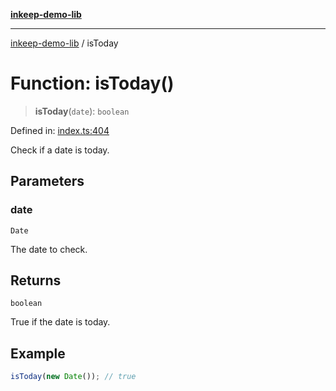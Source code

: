 [**inkeep-demo-lib**](../README.md)

***

[inkeep-demo-lib](../globals.md) / isToday

# Function: isToday()

> **isToday**(`date`): `boolean`

Defined in: [index.ts:404](https://github.com/araujota/inkeep-demo-lib/blob/8045ed22acf532ebed8d31418c5f9a18d1adef5d/src/index.ts#L404)

Check if a date is today.

## Parameters

### date

`Date`

The date to check.

## Returns

`boolean`

True if the date is today.

## Example

```ts
isToday(new Date()); // true
```
